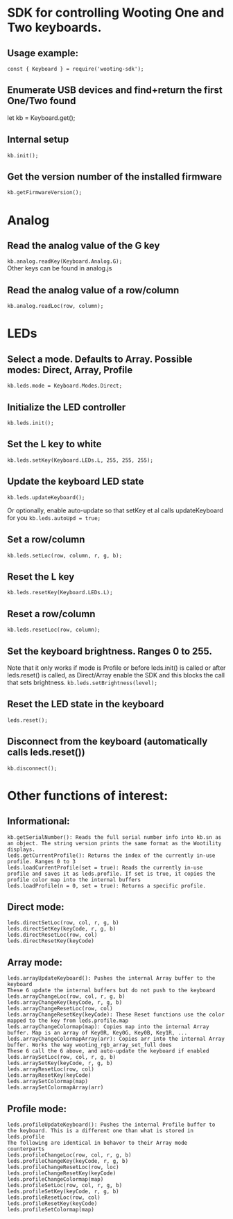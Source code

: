 # SDK for controlling Wooting One and Two keyboards.

## Usage example:

`const { Keyboard } = require('wooting-sdk');`

## Enumerate USB devices and find+return the first One/Two found
let kb = Keyboard.get();

## Internal setup
`kb.init();`

## Get the version number of the installed firmware
`kb.getFirmwareVersion();`

# Analog

## Read the analog value of the G key
`kb.analog.readKey(Keyboard.Analog.G);`  
Other keys can be found in analog.js

## Read the analog value of a row/column
`kb.analog.readLoc(row, column);`

# LEDs

## Select a mode. Defaults to Array. Possible modes: Direct, Array, Profile
`kb.leds.mode = Keyboard.Modes.Direct;`

## Initialize the LED controller
`kb.leds.init();`

## Set the L key to white
`kb.leds.setKey(Keyboard.LEDs.L, 255, 255, 255);`

## Update the keyboard LED state
`kb.leds.updateKeyboard();`

Or optionally, enable auto-update so that setKey et al calls updateKeyboard for you
`kb.leds.autoUpd = true;`

## Set a row/column
`kb.leds.setLoc(row, column, r, g, b);`

## Reset the L key
`kb.leds.resetKey(Keyboard.LEDs.L);`

## Reset a row/column
`kb.leds.resetLoc(row, column);`

## Set the keyboard brightness. Ranges 0 to 255.  
Note that it only works if mode is Profile or before leds.init() is called or after leds.reset() is called, as Direct/Array enable the SDK and this blocks the call that sets brightness.
`kb.leds.setBrightness(level);`

## Reset the LED state in the keyboard
`leds.reset();`

## Disconnect from the keyboard (automatically calls leds.reset())
`kb.disconnect();`


# Other functions of interest:

## Informational:
```
kb.getSerialNumber(): Reads the full serial number info into kb.sn as an object. The string version prints the same format as the Wootility displays.
leds.getCurrentProfile(): Returns the index of the currently in-use profile. Ranges 0 to 3
leds.loadCurrentProfile(set = true): Reads the currently in-use profile and saves it as leds.profile. If set is true, it copies the profile color map into the internal buffers
leds.loadProfile(n = 0, set = true): Returns a specific profile.
```

## Direct mode:
```
leds.directSetLoc(row, col, r, g, b)
leds.directSetKey(keyCode, r, g, b)
leds.directResetLoc(row, col)
leds.directResetKey(keyCode)
```

## Array mode:
```
leds.arrayUpdateKeyboard(): Pushes the internal Array buffer to the keyboard
These 6 update the internal buffers but do not push to the keyboard
leds.arrayChangeLoc(row, col, r, g, b)
leds.arrayChangeKey(keyCode, r, g, b)
leds.arrayChangeResetLoc(row, col)
leds.arrayChangeResetKey(keyCode): These Reset functions use the color mapped to the key from leds.profile.map
leds.arrayChangeColormap(map): Copies map into the internal Array buffer. Map is an array of Key0R, Key0G, Key0B, Key1R, ...
leds.arrayChangeColormapArray(arr): Copies arr into the internal Array buffer. Works the way wooting_rgb_array_set_full does
These 6 call the 6 above, and auto-update the keyboard if enabled
leds.arraySetLoc(row, col, r, g, b)
leds.arraySetKey(keyCode, r, g, b)
leds.arrayResetLoc(row, col)
leds.arrayResetKey(keyCode)
leds.arraySetColormap(map)
leds.arraySetColormapArray(arr)
```

## Profile mode:
```
leds.profileUpdateKeyboard(): Pushes the internal Profile buffer to the keyboard. This is a different one than what is stored in leds.profile
The following are identical in behavor to their Array mode counterparts
leds.profileChangeLoc(row, col, r, g, b)
leds.profileChangeKey(keyCode, r, g, b)
leds.profileChangeResetLoc(row, loc)
leds.profileChangeResetKey(keyCode)
leds.profileChangeColormap(map)
leds.profileSetLoc(row, col, r, g, b)
leds.profileSetKey(keyCode, r, g, b)
leds.profileResetLoc(row, col)
leds.profileResetKey(keyCode)
leds.profileSetColormap(map)
```
